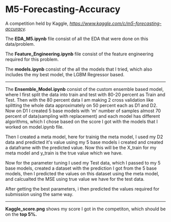 # M5-Forecasting-Accuracy
A competition held by Kaggle, *https://www.kaggle.com/c/m5-forecasting-accuracy.*

The **EDA_M5.ipynb** file consist of all the EDA that were done on this data/problem.

The **Feature_Engineering.ipynb** file consist of the feature engineering required for this problem.

The **models.ipynb** consist of the all the models that I tried, which also includes the my best model, the LGBM Regressor based.

*************************************************************************************************************
The **Ensemble_Model.ipynb** consist of the custom ensemble based model, where I first split the data into train and test with 80-20 percent as Train and Test. Then with the 80 percent data I am making 2 cross validation like splitting the whole data approximately on 50 percent each as D1 and D2. Now on D1 I created 5 base models with 'm' number of samples almost 70 percent of data(sampling with replacement) and each model has different algorithms, which I chose based on the score I got with the models that I worked on model.ipynb file.

Then I created a meta model, here for trainig the meta model, I used my D2 data and predicted it's value using my 5 base models i created and created a dataframe with the predicted value. Now this will be the X_train for my meta model and y_train is the true value which we have.

Now for the parameter tuning I used my Test data, which I passed to my 5 base models, created a dataset with the prediction I got from the 5 base models, then I predicted the values on this dataset using the meta model, and calcualted the MSE using true value we have for the test data.

After getting the best parameters, i then predicted the values required for submission using the same way.
**************************************************************************************************************
**Kaggle_score.png** shows my score I got in the competiton, which should be on the **top 5%.**
